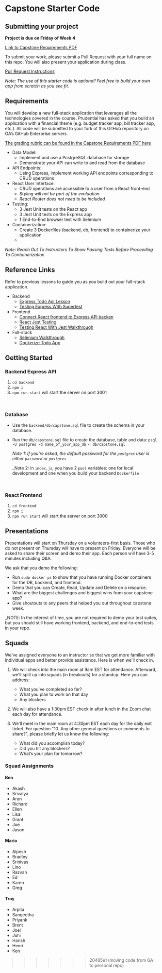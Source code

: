 
# Capstone Starter Code

## Submitting your project

**Project is due on Friday of Week 4**

[Link to Capstone Requirements PDF](./assets/Capstone-Project-Guidelines.pdf)

To submit your work, please submit a Pull Request with your full name on this repo. You will also present your application during class.

[Pull Request Instructions](https://git.generalassemb.ly/ModernEngineering/start-here/#submitting-your-work-via-pull-request)

_Note: The use of this starter code is optional! Feel free to build your own app from scratch as you see fit._

## Requirements

You will develop a new full-stack application that leverages all the technologies covered in the course. Prudential has asked that you build an application with a financial theme (e.g. budget tracker app, bill tracker app, etc.). All code will be submitted to your fork of this GitHub repository on GA’s GitHub Enterprise servers. 

[The grading rubric can be found in the Capstone Requirements PDF here](./assets/Capstone-Project-Guidelines.pdf)

- Data Model:
   - Implement and use a PostgreSQL database for storage
   - Demonstrate your API can write to and read from the database
- API Endpoints:
   - Using Express, implement working API endpoints corresponding to CRUD operations
- React User Interface:
   - CRUD operations are accessible to a user from a React front-end
   - _Styling will not be part of the evaluation_
   - _React Router does not need to be included_
- Testing:
   - 3 Jest Unit tests on the React app
   - 3 Jest Unit tests on the Express app
   - 1 End-to-End browser test with Selenium
- Containerization:
   - Create 3 Dockerfiles (backend, db, frontend) to containerize your application
   - 
_Note: Reach Out To Instructors To Show Passing Tests Before Proceeding To Containerization._

## Reference Links

Refer to previous lessons to guide you as you build out your full-stack application.

- Backend
   - [Express Todo Api Lesson](https://git.generalassemb.ly/ModernEngineering/express-to-do-api)
   - [Testing Express With Supertest](https://git.generalassemb.ly/ModernEngineering/todo-express-api-testing-with-supertest)
- Frontend
   - [Connect React frontend to Express API backen](https://git.generalassemb.ly/ModernEngineering/full-stack-react)
   - [React Jest Testing](https://git.generalassemb.ly/ModernEngineering/jest-react-lab)
   - [Testing React With Jest Walkthrough](https://git.generalassemb.ly/ModernEngineering/testing-react-with-jest-walkthrough)
- Full-stack
   - [Selenium Walkthrough](https://git.generalassemb.ly/ModernEngineering/selenium-walkthrough)
   - [Dockerize Todo App](https://git.generalassemb.ly/ModernEngineering/dockerize-to-do-app)

## Getting Started

### Backend Express API

1. `cd backend`
1. `npm i`
1. `npm run start` will start the server on port 3001

<br>

### Database

- Use the `backend/db/capstone.sql` file to create the schema in your database.
- Run the `db/capstone.sql` file to create the database, table and data: `psql -U postgres -d name_of_your_app_db < db/capstone.sql`

  _Note 1: If you're asked, the default password for the `postgres` user is either `password` or `postgres`_

  _Note 2: In `index.js`, you have 2 `pool` variables: one for local development and one when you build your backend `Dockerfile`

<br>

### React Frontend

1. `cd frontend`
1. `npm i`
1. `npm run start` will start the server on port 3000

## Presentations

Presentations will start on Thursday on a volunteers-first basis. Those who do not present on Thursday will have to present on Friday. Everyone will be asked to share their screen and demo their app. Each person will have 3-5 minutes including Q&A.

We ask that you demo the following:

- Run `sudo docker ps` to show that you have running Docker containers for the DB, backend, and frontend.
- Demo that you can Create, Read, Update and Delete on a resource.
- What are the biggest challenges and biggest wins from your capstone app?
- Give shoutouts to any peers that helped you out throughout capstone week.

_NOTE: In the interest of time, you are not required to demo your test suites, but you should still have working frontend, backend, and end-to-end tests in your repo.

## Squads

We've assigned everyone to an instructor so that we get more familiar with individual apps and better provide assistance. Here is when we'll check in.

1. We will check into the main room at 9am EST for attendance. Afterward, we'll split up into squads (in breakouts) for a standup. Here you can address:
   - What you've completed so far?
   - What you plan to work on that day
   - Any blockers

1. We will also have a 1:30pm EST check in after lunch in the Zoom chat each day for attendance.

1. We'll meet in the main room at 4:30pm EST each day for the daily exit ticket. For question "10. Any other general questions or comments to share?", please briefly let us know the following:
   - What did you accomplish today?
   - Did you hit any blockers?
   - What’s your plan for tomorrow?

### Squad Assignments

#### Ben
- Akash
- Srivalya
- Arun
- Richard
- Ellen
- Lisa
- Grant
- Joe
- Jason

#### Mario
- Alpesh
- Bradley
- Srinivas
- Lino
- Razvan
- Ed
- Karen
- Greg

#### Troy
- Arpita
- Sangeetha
- Priyank
- Brent
- Joel
- Juhi
- Harish
- Henri
- Ken
>>>>>>> 20465e1 (moving code from GA to personal repo)
